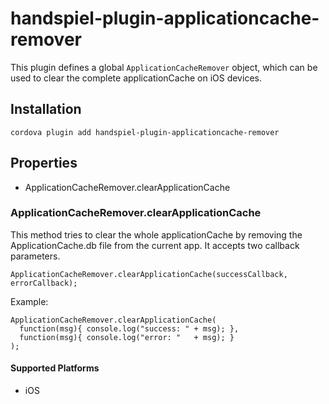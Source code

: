 # handspiel-plugin-applicationcache-remover

This plugin defines a global `ApplicationCacheRemover` object, which can be used
to clear the complete applicationCache on iOS devices.

## Installation

    cordova plugin add handspiel-plugin-applicationcache-remover

## Properties

* ApplicationCacheRemover.clearApplicationCache

### ApplicationCacheRemover.clearApplicationCache

This method tries to clear the whole applicationCache by removing the
ApplicationCache.db file from the current app. It accepts two callback
parameters.

    ApplicationCacheRemover.clearApplicationCache(successCallback, errorCallback);

Example:

    ApplicationCacheRemover.clearApplicationCache(
      function(msg){ console.log("success: " + msg); },
      function(msg){ console.log("error: "   + msg); }
    );

#### Supported Platforms

* iOS
